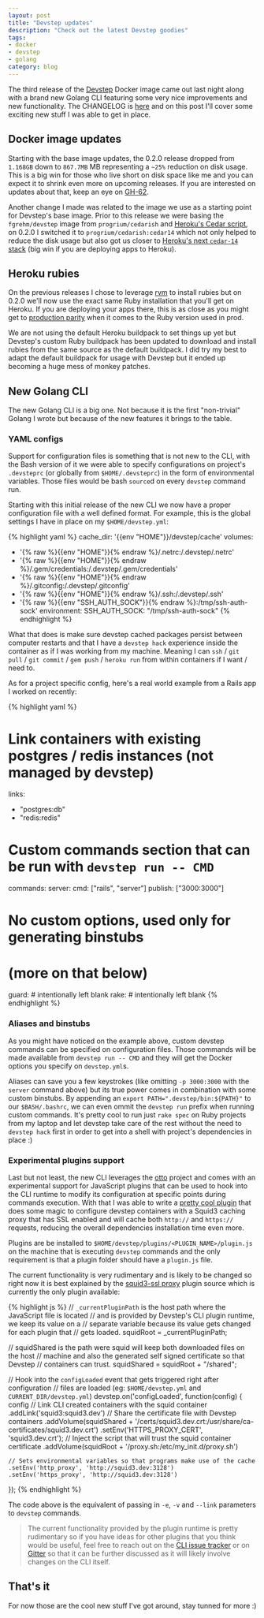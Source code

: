 ```yaml
---
layout: post
title: "Devstep updates"
description: "Check out the latest Devstep goodies"
tags:
- docker
- devstep
- golang
category: blog
---
```


The third release of the [Devstep](http://fgrehm.viewdocs.io/devstep) Docker image
came out last night along with a brand new Golang CLI featuring some very nice
improvements and new functionality. The CHANGELOG is [here](https://github.com/fgrehm/devstep/releases/tag/v0.2.0)
and on this post I'll cover some exciting new stuff I was able to get in place.

## Docker image updates

Starting with the base image updates, the 0.2.0 release dropped from `1.168GB` down to `867.7MB` MB
representing a `~25%` reduction on disk usage. This is a big win for those who live short on disk space
like me and you can expect it to shrink even more on upcoming releases. If you are interested on
updates about that, keep an eye on [GH-62](https://github.com/fgrehm/devstep/issues/62).

Another change I made was related to the image we use as a starting point for Devstep's base image. Prior to
this release we were basing the `fgrehm/devstep` image from `progrium/cedarish` and [Heroku's Cedar script](https://github.com/heroku/stack-images/blob/master/bin/cedar.sh),
on 0.2.0 I switched it to `progrium/cedarish:cedar14` which not only helped to reduce the disk usage but
also got us closer to [Heroku's next `cedar-14` stack](https://blog.heroku.com/archives/2014/8/19/cedar-14-public-beta)
(big win if you are deploying apps to Heroku).

## Heroku rubies

On the previous releases I chose to leverage [rvm](https://rvm.io/) to install rubies but on
0.2.0 we'll now use the exact same Ruby installation that you'll get on Heroku. If you are
deploying your apps there, this is as close as you might get to [production parity](http://12factor.net/dev-prod-parity)
when it comes to the Ruby version used in prod.

We are not using the default Heroku buildpack to set things up yet but Devstep's custom Ruby buildpack
has been updated to download and install rubies from the same source as the default buildpack. I did
try my best to adapt the default buildpack for usage with Devstep but it ended up becoming a huge mess
of monkey patches.

## New Golang CLI

The new Golang CLI is a big one. Not because it is the first "non-trivial" Golang I wrote but
because of the new features it brings to the table.

### YAML configs

Support for configuration files is something that is not new to the CLI, with the Bash version
of it we were able to specify configurations on project's `.devsteprc` (or globally from `$HOME/.devsteprc`)
in the form of environmental variables. Those files would be bash `source`d on every `devstep`
command run.

Starting with this initial release of the new CLI we now have a proper configuration file
with a well defined format. For example, this is the global settings I have in place on my `$HOME/devstep.yml`:

{% highlight yaml %}
cache_dir: '{{env "HOME"}}/devstep/cache'
volumes:
  - '{% raw %}{{env "HOME"}}{% endraw %}/.netrc:/.devstep/.netrc'
  - '{% raw %}{{env "HOME"}}{% endraw %}/.gem/credentials:/.devstep/.gem/credentials'
  - '{% raw %}{{env "HOME"}}{% endraw %}/.gitconfig:/.devstep/.gitconfig'
  - '{% raw %}{{env "HOME"}}{% endraw %}/.ssh:/.devstep/.ssh'
  - '{% raw %}{{env "SSH_AUTH_SOCK"}}{% endraw %}:/tmp/ssh-auth-sock'
environment:
  SSH_AUTH_SOCK: "/tmp/ssh-auth-sock"
{% endhighlight %}

What that does is make sure devstep cached packages persist between computer restarts and that
I have a `devstep hack` experience inside the container as if I was working from my machine.
Meaning I can `ssh` / `git pull` / `git commit` / `gem push` / `heroku run` from within
containers if I want / need to.

As for a project specific config, here's a real world example from a Rails app I worked on recently:

{% highlight yaml %}
# Link containers with existing postgres / redis instances (not managed by devstep)
links:
- "postgres:db"
- "redis:redis"

# Custom commands section that can be run with `devstep run -- CMD`
commands:
  server:
    cmd: ["rails", "server"]
    publish: ["3000:3000"]
  # No custom options, used only for generating binstubs
  # (more on that below)
  guard:
    # intentionally left blank
  rake:
    # intentionally left blank
{% endhighlight %}

### Aliases and binstubs

As you might have noticed on the example above, custom devstep commands can be specified on
configuration files. Those commands will be made available from `devstep run -- CMD` and they
will get the Docker options you specify on `devstep.yml`s.

Aliases can save you a few keystrokes (like omitting `-p 3000:3000` with the `server` command
above) but its true power comes in combination with some custom binstubs. By appending an
`export PATH=".devstep/bin:${PATH}"` to our `$BASH/.bashrc`, we can even ommit the
`devstep run` prefix when running custom commands. It's pretty cool to run just `rake spec`
on Ruby projects from my laptop and let devstep take care of the rest without the need to
`devstep hack` first in order to get into a shell with project's dependencies in place :)

### Experimental plugins support

Last but not least, the new CLI leverages the [otto](https://github.com/robertkrimen/otto)
project and comes with an experimental support for JavaScript plugins that can be used to
hook into the CLI runtime to modify its configuration at specific points
during commands execution. With that I was able to write a [pretty cool plugin](https://github.com/fgrehm/devstep-squid3-ssl)
that does some magic to configure devstep containers with a Squid3 caching proxy that has
SSL enabled and will cache both `http://` and `https://` requests, reducing the overall
dependencies installation time even more.

Plugins are be installed to `$HOME/devstep/plugins/<PLUGIN_NAME>/plugin.js`
on the machine that is executing `devstep` commands and the only requirement is
that a plugin folder should have a `plugin.js` file.

The current functionality is very rudimentary and is likely to be changed so right
now it is best explained by the [squid3-ssl proxy](https://github.com/fgrehm/devstep-squid3-ssl)
plugin source which is currently the only plugin available:

{% highlight js %}
// `_currentPluginPath` is the host path where the JavaScript file is located
// and is provided by Devstep's CLI plugin runtime, we keep its value on a
// separate variable because its value gets changed for each plugin that
// gets loaded.
squidRoot = _currentPluginPath;

// squidShared is the path were squid will keep both downloaded files on the host
// machine and also the generated self signed certificate so that Devstep
// containers can trust.
squidShared = squidRoot + "/shared";

// Hook into the `configLoaded` event that gets triggered right after configuration
// files are loaded (eg: `$HOME/devstep.yml` and `CURRENT_DIR/devstep.yml`)
devstep.on('configLoaded', function(config) {
  config
    // Link CLI created containers with the squid container
    .addLink('squid3:squid3.dev')
    // Share the certificate file with Devstep containers
    .addVolume(squidShared + '/certs/squid3.dev.crt:/usr/share/ca-certificates/squid3.dev.crt')
    .setEnv('HTTPS_PROXY_CERT', 'squid3.dev.crt');
    // Inject the script that will trust the squid container certificate
    .addVolume(squidRoot + '/proxy.sh:/etc/my_init.d/proxy.sh')

    // Sets environmental variables so that programs make use of the cache
    .setEnv('http_proxy', 'http://squid3.dev:3128')
    .setEnv('https_proxy', 'http://squid3.dev:3128')
});
{% endhighlight %}

The code above is the equivalent of passing in `-e`, `-v` and `--link` parameters
to `devstep` commands.

> The current functionality provided by the plugin runtime is pretty rudimentary
so if you have ideas for other plugins that you think would be useful, feel free to
reach out on the [CLI issue tracker](https://github.com/fgrehm/devstep-cli/issues/new)
or on [Gitter](https://gitter.im/fgrehm/devstep) so that it can be further discussed
as it will likely involve changes on the CLI itself.

## That's it

For now those are the cool new stuff I've got around, stay tunned for more :)
